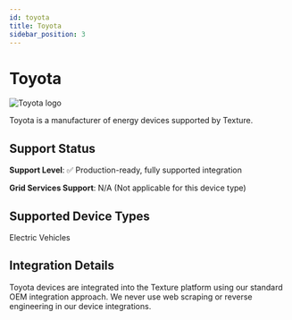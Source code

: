 ```yaml
---
id: toyota
title: Toyota
sidebar_position: 3
---
```


# Toyota

<div style={{ textAlign: 'center', margin: '20px 0' }}>
  <img 
    src="https://device.cms.texture.energy/logo/%20Toyota%20Vector%20Icon.svg" 
    alt="Toyota logo" 
    style={{ maxWidth: '200px', maxHeight: '150px' }}
  />
</div>

Toyota is a manufacturer of energy devices supported by Texture.



## Support Status

**Support Level**: ✅ Production-ready, fully supported integration

**Grid Services Support**: N/A (Not applicable for this device type)

## Supported Device Types

Electric Vehicles

## Integration Details

Toyota devices are integrated into the Texture platform using our standard OEM integration approach. We never use web scraping or reverse engineering in our device integrations.

